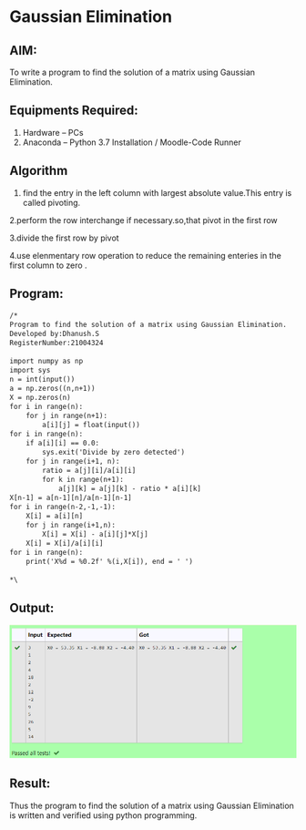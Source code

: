 # Gaussian Elimination

## AIM:
To write a program to find the solution of a matrix using Gaussian Elimination.

## Equipments Required:
1. Hardware – PCs
2. Anaconda – Python 3.7 Installation / Moodle-Code Runner

## Algorithm
1. find the entry in the left column with largest absolute value.This entry is called pivoting.

2.perform the row interchange if necessary.so,that pivot in the first row

3.divide the first row by pivot

4.use elenmentary row operation to reduce the remaining enteries in the first column to zero .
 
 
 

## Program:
```
/*
Program to find the solution of a matrix using Gaussian Elimination.
Developed by:Dhanush.S 
RegisterNumber:21004324 

import numpy as np
import sys
n = int(input())
a = np.zeros((n,n+1))
X = np.zeros(n)
for i in range(n):
    for j in range(n+1):
        a[i][j] = float(input())
for i in range(n):
    if a[i][i] == 0.0:
        sys.exit('Divide by zero detected')
    for j in range(i+1, n):
        ratio = a[j][i]/a[i][i]
        for k in range(n+1):
            a[j][k] = a[j][k] - ratio * a[i][k]
X[n-1] = a[n-1][n]/a[n-1][n-1]
for i in range(n-2,-1,-1):
    X[i] = a[i][n]
    for j in range(i+1,n):
        X[i] = X[i] - a[i][j]*X[j]
    X[i] = X[i]/a[i][i]
for i in range(n):
    print('X%d = %0.2f' %(i,X[i]), end = ' ')

*\
```

## Output:
![gitlogo](15.png)


## Result:
Thus the program to find the solution of a matrix using Gaussian Elimination is written and verified using python programming.

